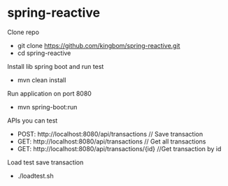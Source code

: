# spring-reactive

Clone repo 
- git clone https://github.com/kingbom/spring-reactive.git
- cd spring-reactive

Install lib spring boot and run test
- mvn clean install 

Run application on port 8080
- mvn spring-boot:run

APIs you can test
- POST: http://localhost:8080/api/transactions // Save transaction
- GET: http://localhost:8080/api/transactions  //  Get all transactions
- GET: http://localhost:8080/api/transactions/{id}  //Get transaction by id

Load test save transaction
- ./loadtest.sh 
